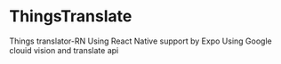 # ThingsTranslate
Things translator-RN
Using React Native support by Expo
Using Google clouid vision and translate api

